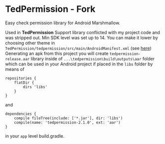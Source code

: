# TedPermission - Fork
Easy check permission library for Android Marshmallow.

Used in **TedPermission** Support library conflicted with my project code and was stripped out. Min SDK level was set up to 14. You can make it lower by choosing other theme in `TedPermission/tedpermission/src/main/AndroidManifest.xml` (see [here](https://stackoverflow.com/questions/9832114/how-to-use-device-default-theme-for-app))
Generating an apk from this project you will create `tedpermission-release.aar` library inside of `...\tedpermission\build\outputs\aar` folder which can be used in your Android project if placed in the `libs` folder by means of 

    repositories {
        flatDir {
            dirs 'libs' 
        }
    }
and

    dependencies {
        compile fileTree(include: ['*.jar'], dir: 'libs')
        compile(name: 'tedpermission-2.1.0', ext: 'aar')
    }

in your `app` level build.gradle.
